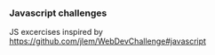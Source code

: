 ### Javascript challenges

JS excercises inspired by https://github.com/jlem/WebDevChallenge#javascript